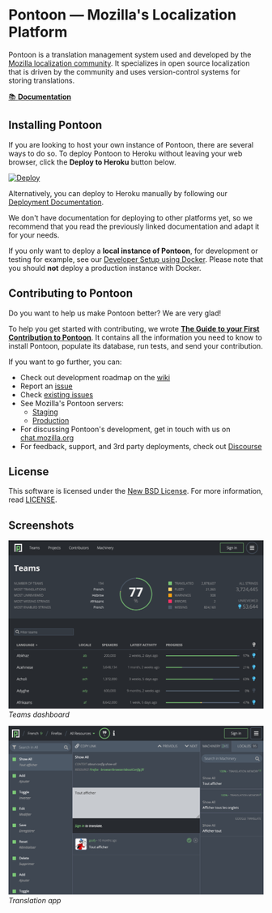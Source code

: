 # Pontoon &mdash; Mozilla's Localization Platform

Pontoon is a translation management system used and developed by the
[Mozilla localization community](https://pontoon.mozilla.org/). It
specializes in open source localization that is driven by the community and
uses version-control systems for storing translations.

[📚 **Documentation**](https://mozilla-pontoon.readthedocs.io/)

## Installing Pontoon

If you are looking to host your own instance of Pontoon, there are several ways to do so.
To deploy Pontoon to Heroku without leaving your web browser, click the **Deploy to
Heroku** button below.

[![Deploy](https://www.herokucdn.com/deploy/button.svg)](https://heroku.com/deploy)

Alternatively, you can deploy to Heroku manually by following our
[Deployment Documentation](https://mozilla-pontoon.readthedocs.io/en/latest/admin/deployment.html).

We don't have documentation for deploying to other platforms yet, so we recommend that
you read the previously linked documentation and adapt it for your needs.

If you only want to deploy a **local instance of Pontoon**, for development or
testing for example, see our
[Developer Setup using Docker](https://mozilla-pontoon.readthedocs.io/en/latest/dev/setup.html).
Please note that you should **not** deploy a production instance with Docker.

## Contributing to Pontoon

Do you want to help us make Pontoon better? We are very glad!

To help you get started with contributing, we wrote
[**The Guide to your First Contribution to Pontoon**](https://mozilla-pontoon.readthedocs.io/en/latest/dev/first-contribution.html).
It contains all the information you need to know to install Pontoon, populate its
database, run tests, and send your contribution.

If you want to go further, you can:

- Check out development roadmap on the [wiki](https://wiki.mozilla.org/Pontoon)
- Report an [issue](https://github.com/mozilla/pontoon/issues/new)
- Check [existing issues](https://github.com/mozilla/pontoon/issues)
- See Mozilla's Pontoon servers:
  - [Staging](https://mozilla-pontoon-staging.herokuapp.com/)
  - [Production](https://pontoon.mozilla.org/)
- For discussing Pontoon's development, get in touch with us on [chat.mozilla.org](https://chat.mozilla.org/#/room/#pontoon:mozilla.org)
- For feedback, support, and 3rd party deployments, check out [Discourse](https://discourse.mozilla.org/c/pontoon/)

## License

This software is licensed under the
[New BSD License](https://creativecommons.org/licenses/BSD/). For more
information, read [LICENSE](https://github.com/mozilla/pontoon/blob/master/LICENSE).

## Screenshots

![](docs/img/screenshots/teams-dashboard.png)
_Teams dashboard_

![](docs/img/screenshots/translation-app.png)
_Translation app_
